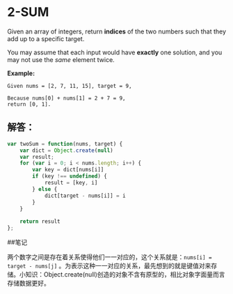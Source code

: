 # 2-SUM

Given an array of integers, return **indices** of the two numbers such that they add up to a specific target.

You may assume that each input would have **exactly** one solution, and you may not use the *same* element twice.

**Example:**

```
Given nums = [2, 7, 11, 15], target = 9,

Because nums[0] + nums[1] = 2 + 7 = 9,
return [0, 1].

```

## 解答：

```javascript
var twoSum = function(nums, target) {
    var dict = Object.create(null)
    var result;
    for (var i = 0; i < nums.length; i++) {
        var key = dict[nums[i]]
        if (key !== undefined) {
            result = [key, i]
        } else {
            dict[target - nums[i]] = i
        }
    }
    
    return result
};
```

##笔记 

两个数字之间是存在着关系使得他们一一对应的，这个关系就是：`nums[i] = target - nums[j]` 。为表示这种一一对应的关系，最先想到的就是键值对来存储。小知识：Object.create(null)创造的对象不含有原型的，相比对象字面量而言存储数据更好。
